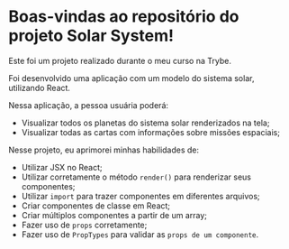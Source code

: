 # Boas-vindas ao repositório do projeto Solar System!

Este foi um projeto realizado durante o meu curso na Trybe.

Foi desenvolvido uma aplicação com um modelo do sistema solar, utilizando React.

Nessa aplicação, a pessoa usuária poderá:
  * Visualizar todos os planetas do sistema solar renderizados na tela;
  * Visualizar todas as cartas com informações sobre missões espaciais;

 Nesse projeto, eu aprimorei minhas habilidades de:
 * Utilizar JSX no React;
  * Utilizar corretamente o método `render()` para renderizar seus componentes;
  * Utilizar `import` para trazer componentes em diferentes arquivos;
  * Criar componentes de classe em React;
  * Criar múltiplos componentes a partir de um array;
  * Fazer uso de `props` corretamente;
  * Fazer uso de `PropTypes` para validar as `props de um componente`.

